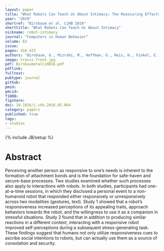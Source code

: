 ```yaml
---
layout: paper
title: "What Robots Can Teach Us About Intimacy: The Reassuring Effects of Robot Responsiveness to Human Disclosure"
year: "2019"
shortref: "Birnbaum et al. CiHB 2019"
shorttitle: "What Robots Can Teach Us About Intimacy"
nickname: robot-intimacy
journal: "Computers in Human Behavior"
volume: 63
issue: 
pages: 416-423
authors: "Birnbaum, G., Mizrahi, M., Hoffman, G., Reis, H., Finkel, E., & Sass, O."
image: travis-front.jpg
pdf: BirnbaumetalCiHB16.pdf
pdflink:  
fulltext: 
pubtype: journal
github: 
pmid:  
pmcid: 
f1000: 
figshare: 
doi: 10.1016/j.chb.2016.05.064
category: papers
published: true
tags:
- studies
---
```

{% include JB/setup %}

# Abstract 

Perceiving another person as responsive to one’s needs is inherent to the formation of attachment bonds and is the foundation for safe-haven and secure-base processes. Two studies examined whether such processes also apply to interactions with robots. In both studies, participants had one-at-a-time sessions, in which they disclosed a personal event to a non-humanoid robot that responded either responsively or unresponsively across two modalities (gestures, text). Study 1 showed that a robot’s responsiveness increased perceptions of its appealing traits, approach behaviors towards the robot, and the willingness to use it as a companion in stressful situations. Study 2 found that in addition to producing similar reactions in a different context, interacting with a responsive robot improved self-perceptions during a subsequent stress-generating task. These findings suggest that humans not only utilize responsiveness cues to ascribe social intentions to robots, but can actually use them as a source of consolation and security.

